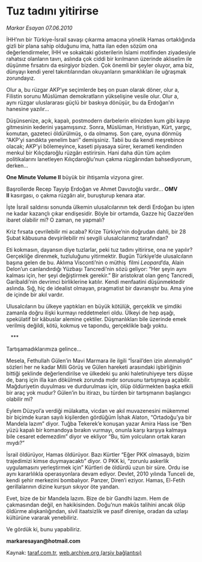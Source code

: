 # Tuz tadını yitirirse 

*Markar Esayan 07.06.2010*

<div class="yazi">
<p>İHH’nın bir Türkiye-İsrail savaşı çıkarma amacına yönelik Hamas ortaklığında gizli bir plana sahip olduğunu ima, hatta ilan eden sözüm ona değerlendirmeler, İHH ve sokaktaki gösterilerin İslami motifinden ziyadesiyle rahatsız olanların tavrı, aslında çok ciddi bir kırılmanın üzerinde aklıselim ile düşünme fırsatını da esirgiyor bizden. Çok önemli bir şeyler oluyor, ama biz, dünyayı kendi yerel takıntılarından okuyanların şımarıklıkları ile uğraşmak zorundayız.</p>
<p>Olur a, bu rüzgar AKP’ye seçimlerde beş on puan olarak döner, olur a, Filistin sorunu Müslüman demokratların yükselişine vesile olur. Olur a, aynı rüzgar uluslararası güçlü bir baskıya dönüşür, bu da Erdoğan’ın hanesine yazılır...</p>
<p>Düşünsenize, açık, kapalı, postmodern darbelerin elinizden kum gibi kayıp gitmesinin kederini yaşamışsınız. Sonra, Müslüman, Hıristiyan, Kürt, yargıç, komutan, gazeteci öldürülmüş, o da olmamış. Son çare, oyuna dönmüş “AKP’yi sandıkta yenelim bari” demişsiniz. Tabii bu da kendi meşrebince olacak; AKP’yi bölemeyince, kaseti piyasaya sürer, kerameti kendinden menkul bir Kılıçdaroğlu rüzgârı estirirsin. Hani daha dün tüm açılım politikalarını lanetleyen Kılıçdaroğlu’nun çakma rüzgârından bahsediyorum, derken...</p>
<p><b>One Minute Volume II</b> büyük bir ihtişamla vizyona girer.</p>
<p>Başrollerde Recep Tayyip Erdoğan ve Ahmet Davutoğlu vardır... <b>OMV II</b> kasırgası, o çakma rüzgârı alır, buruşturup kenara atar.</p>
<p>İşte İsrail saldırısı sonunda ülkemin ulusalcılarının tek derdi Erdoğan bu işten ne kadar kazançlı çıkar endişesidir. Böyle bir ortamda, Gazze hiç Gazze’den ibaret olabilir mi? O zaman, ne yapmalı?</p>
<p>Kriz fırsata çevrilebilir mi acaba? Krize Türkiye’nin doğrudan dahli, bir 28 Şubat kâbusuna devşirilebilir mi sevgili ulusalcılarımız tarafından?</p>
<p>Eti kokmasın, dayansın diye tuzlarlar, peki tuz tadını yitirirse, ona ne yapılır? Gerçekliğe direnmek, tuzluluğunu yitirmektir. Bugün Türkiye’de ulusalcıların başına gelen de bu. Aklıma Visconti’nin o müthiş  filmi <i>Leopard</i>’da, Alain Delon’un canlandırdığı Yüzbaşı Tancredi’nin sözü geliyor: “Her şeyin aynı kalması için, her şeyi değiştirmek gerekir.” Bir aristokrat olan genç Tancredi, Garibaldi’nin devrimci birliklerine katılır. Kendi menfaatini düşünmektedir aslında. Sığ, hiç de idealist olmayan, pragmatist bir davranıştır bu. Ama yine de içinde bir akıl vardır.</p>
<p>Ulusalcıların bu ülkeye yaptıkları en büyük kötülük, gerçeklik ve şimdiki zamanla doğru ilişki kurmayı reddetmeleri oldu. Ülkeyi de hep aşağı, spekülatif bir kâbuslar alemine çektiler. Düşmanlıkları bile üzerinde emek verilmiş değildi, kötü, kokmuş ve tapondu, gerçeklikle bağı yoktu.</p>
<p>   ***</p>
<p>Tartışamadıklarımıza gelince...</p>
<p>Mesela, Fethullah Gülen’in Mavi Marmara ile ilgili “İsrail’den izin alınmalıydı” sözleri her ne kadar Milli Görüş ve Gülen hareketi arasındaki işbirliğinin bittiği şeklinde değerlendirilse ve ülkedeki şu anki haletiruhiyeye ters düşse de, barış için illa kan dökülmek zorunda mıdır sorusunu tartışmaya açabilir. Mağduriyetin duyulması ve durdurulması için, ölüp öldürmekten başka etkili bir araç yok mudur? Gülen’in bu itirazı, bu türden bir tartışmanın başlangıcı olabilir mi?</p>
<p>Eylem Düzyol’a verdiği mülakatta, vicdan ve akıl muvazenesini mükemmel bir biçimde kuran sayılı kişilerden gördüğüm İshak Alaton, “Ortadoğu’ya bir Mandela lazım” diyor. Tuğba Tekerek’e konuşan yazar Amira Hass ise “Ben yüzü kapalı bir komandoya bırakın vurmayı, onunla karşı karşıya kalmaya bile cesaret edemezdim” diyor ve ekliyor “Bu, tüm yolcuların ortak kararı mıydı?”</p>
<p>İsrail öldürüyor, Hamas öldürüyor. Bazı Kürtler “Eğer PKK olmasaydı, bizim trajedimizi kimse duymayacaktı” diyor. O PKK ki, “zorunlu askerlik uygulamasını yerleştirmek için” Kürtleri de öldürdü uzun bir süre. Ordu ise aynı kararlılıkla operasyonlara devam ediyor. Devlet, 2010 yılında Tunceli de, kendi şehir merkezini bombalıyor. Panzer, Diren’i eziyor. Hamas, El-Fetih gerillalarının dizine kurşun sıkıyor öte yandan.</p>
<p>Evet, bize de bir Mandela lazım. Bize de bir Gandhi lazım. Hem de çakmasından değil, en hakikisinden. Doğu’nun makûs talihini ancak ölüp öldürme alışkanlığından, sivil itaatsizlik ve pasif direnişe, oradan da uzlaşı kültürüne vararak yenebiliriz.</p>
<p>Ve gördük ki, bunu yapabiliriz.</p>
<p><b>markaresayan@hotmail.com</b></p></div>

Kaynak: [taraf.com.tr](http://www.taraf.com.tr:80/markar-esayan/makale-tuz-tadini-yitirirse.htm), [web.archive.org (arşiv bağlantısı)](http://web.archive.org/web/20100610214650/http://www.taraf.com.tr:80/markar-esayan/makale-tuz-tadini-yitirirse.htm)
